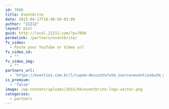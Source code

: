 ```yaml
---
id: 7666
title: Eventbrite
date: 2015-04-17T16:40:56-03:00
author: "21212"
layout: post
guid: http://local.21212.com/?p=7666
permalink: /partners/eventbrite/
fv_video:
  - Paste your YouTube or Vimeo url
fv_video_id:
  - ""
fv_video_img:
  - ""
partners_url:
  - 'https://eventioz.com.br/l/cupom-desconto?utm_source=eventioz&utm_medium=partner&utm_campaign=ez_21212_eventbrite&utm_content=button_cta&source=ezprem'
is_premium:
  - 'false'
image: /wp-content/uploads/2015/04/eventbrite-logo-vector.png
categories:
  - partners
---
```

